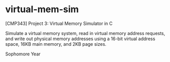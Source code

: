 # virtual-mem-sim
[CMP343] Project 3: Virtual Memory Simulator in C

Simulate a virtual memory system, read in virtual memory address requests, and write out physical memory addresses using a 16-bit virtual address space, 16KB main memory, and 2KB page sizes.

Sophomore Year
